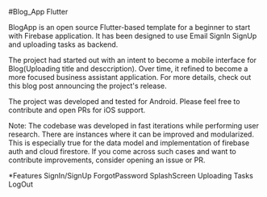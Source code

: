 #Blog_App Flutter

BlogApp is an open source Flutter-based template for a beginner to start with Firebase application. It has been designed to use Email SignIn SignUp and uploading tasks as backend.

The project had started out with an intent to become a mobile interface for Blog(Uploading title and desccription). Over time, it refined to become a more focused business assistant application. For more details, check out this blog post announcing the project's release.

The project was developed and tested for Android. Please feel free to contribute and open PRs for iOS support.

Note: The codebase was developed in fast iterations while performing user research. There are instances where it can be improved and modularized. This is especially true for the data model and implementation of firebase auth and cloud firestore. If you come across such cases and want to contribute improvements, consider opening an issue or PR.

*Features
  SignIn/SignUp
  ForgotPassword
  SplashScreen
  Uploading Tasks
  LogOut
